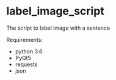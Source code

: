 # label_image_script
The script to label image with a sentence

Requirements:
 * python 3.6
 * PyQt5
 * requests
 * json
